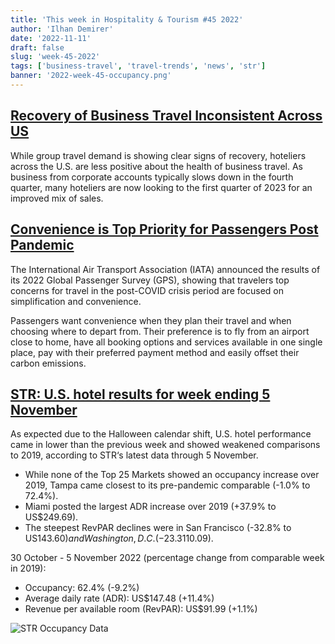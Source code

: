 ```yaml
---
title: 'This week in Hospitality & Tourism #45 2022'
author: 'Ilhan Demirer'
date: '2022-11-11'
draft: false
slug: 'week-45-2022'
tags: ['business-travel', 'travel-trends', 'news', 'str']
banner: '2022-week-45-occupancy.png'
---
```


## [Recovery of Business Travel Inconsistent Across US](https://www.hospitalitynet.org/external/4113262.html)

While group travel demand is showing clear signs of recovery, hoteliers across the U.S. are less positive about the health of business travel. As business from corporate accounts typically slows down in the fourth quarter, many hoteliers are now looking to the first quarter of 2023 for an improved mix of sales.

## [Convenience is Top Priority for Passengers Post Pandemic](https://www.hospitalitynet.org/news/4113264.html)

The International Air Transport Association (IATA) announced the results of its 2022 Global Passenger Survey (GPS), showing that travelers top concerns for travel in the post-COVID crisis period are focused on simplification and convenience.

Passengers want convenience when they plan their travel and when choosing where to depart from. Their preference is to fly from an airport close to home, have all booking options and services available in one single place, pay with their preferred payment method and easily offset their carbon emissions.

## [STR: U.S. hotel results for week ending 5 November](https://str.com/press-release/str-us-hotel-results-week-ending-5-november)

As expected due to the Halloween calendar shift, U.S. hotel performance came in lower than the previous week and showed weakened comparisons to 2019, according to STR‘s latest data through 5 November.

- While none of the Top 25 Markets showed an occupancy increase over 2019, Tampa came closest to its pre-pandemic comparable (-1.0% to 72.4%).
- Miami posted the largest ADR increase over 2019 (+37.9% to US$249.69).
- The steepest RevPAR declines were in San Francisco (-32.8% to US$143.60) and Washington, D.C. (-23.3% to US$110.09).

30 October - 5 November 2022 (percentage change from comparable week in 2019):

- Occupancy: 62.4% (-9.2%)
- Average daily rate (ADR): US$147.48 (+11.4%)
- Revenue per available room (RevPAR): US$91.99 (+1.1%)

![STR Occupancy Data](/images/blogimages/2022-week-45-occupancy.png)
